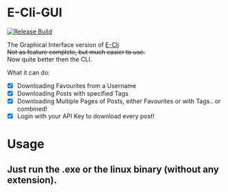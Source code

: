 # E-Cli-GUI

[![Release Build](https://github.com/Saniee/e-cli-gui/actions/workflows/rust.yml/badge.svg)](https://github.com/Saniee/e-cli-gui/actions/workflows/rust.yml) <br>

The Graphical Interface version of [E-Cli](https://github.com/Saniee/e-cli) <br>
~~Not as feature complete, but much easier to use.~~ <br>
Now quite better then the CLI.

What it can do:

- [x] Downloading Favourites from a Username
- [x] Downloading Posts with specified Tags
- [x] Downloading Multiple Pages of Posts, either Favourites or with Tags.. or combined!
- [x] Login with your API Key to download every post!

# Usage
## Just run the .exe or the linux binary (without any extension).
